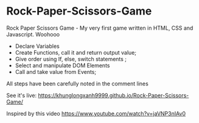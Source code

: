 # Rock-Paper-Scissors-Game
Rock Paper Scissors Game - My very first game written in HTML, CSS and Javascript. Woohooo

- Declare Variables
- Create Functions, call it and return output value;
- Give order using If, else, switch statements ;
- Select and manipulate DOM Elements
- Call and take value from Events;

All steps have been carefully noted in the comment lines 

See it's live: https://khunglongxanh9999.github.io/Rock-Paper-Scissors-Game/


Inspired by this video https://www.youtube.com/watch?v=jaVNP3nIAv0

